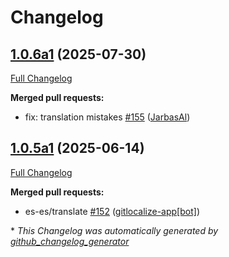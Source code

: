 # Changelog

## [1.0.6a1](https://github.com/OpenVoiceOS/ovos-skill-weather/tree/1.0.6a1) (2025-07-30)

[Full Changelog](https://github.com/OpenVoiceOS/ovos-skill-weather/compare/1.0.5a1...1.0.6a1)

**Merged pull requests:**

- fix: translation mistakes [\#155](https://github.com/OpenVoiceOS/ovos-skill-weather/pull/155) ([JarbasAl](https://github.com/JarbasAl))

## [1.0.5a1](https://github.com/OpenVoiceOS/ovos-skill-weather/tree/1.0.5a1) (2025-06-14)

[Full Changelog](https://github.com/OpenVoiceOS/ovos-skill-weather/compare/1.0.4...1.0.5a1)

**Merged pull requests:**

- es-es/translate [\#152](https://github.com/OpenVoiceOS/ovos-skill-weather/pull/152) ([gitlocalize-app[bot]](https://github.com/apps/gitlocalize-app))



\* *This Changelog was automatically generated by [github_changelog_generator](https://github.com/github-changelog-generator/github-changelog-generator)*
